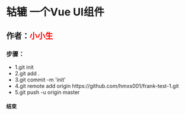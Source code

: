 <h1>轱辘 一个Vue UI组件</h1>
<h2>作者：<span style="color:red;">小小生</span></h2>


<h3>步骤：</h3>
<ul>
    <li>1.git init</li>
    <li>2.git add .</li>
    <li>3.git commit -m 'init'</li>
    <li>4.git remote add origin https://github.com/hmxs001/frank-test-1.git</li>
    <li>5.git push -u origin master</li> 
</ul>
<h4>结束</h4>





